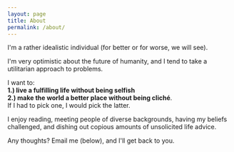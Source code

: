 ```yaml
---
layout: page
title: About
permalink: /about/
---
```


I'm a rather idealistic individual (for better or for worse, we will see).

I'm very optimistic about the future of humanity, and I tend to take a utilitarian approach to problems.

I want to: <br>
**1.) live a fulfilling life without being selfish** <br>
**2.) make the world a better place without being cliché**. <br>
If I had to pick one, I would pick the latter.

I enjoy reading, meeting people of diverse backgrounds, having my beliefs challenged, and dishing out copious amounts of unsolicited life advice. 

Any thoughts? Email me (below), and I'll get back to you.


